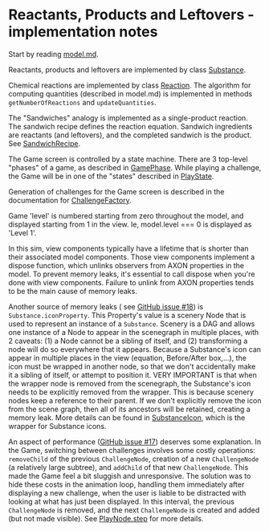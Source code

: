 # Reactants, Products and Leftovers - implementation notes

Start by reading [model.md](https://github.com/phetsims/reactants-products-and-leftovers/blob/main/doc/model.md).

Reactants, products and leftovers are implemented by
class [Substance](https://github.com/phetsims/reactants-products-and-leftovers/blob/main/js/common/model/Substance.js).

Chemical reactions are implemented by
class [Reaction](https://github.com/phetsims/reactants-products-and-leftovers/blob/main/js/common/model/Reaction.js).
The algorithm for computing quantities (described in model.md)
is implemented in methods `getNumberOfReactions` and `updateQuantities`.

The "Sandwiches" analogy is implemented as a single-product reaction. The sandwich recipe defines the reaction equation.
Sandwich ingredients are reactants (and leftovers), and the completed sandwich is the product.
See [SandwichRecipe](https://github.com/phetsims/reactants-products-and-leftovers/blob/main/js/sandwiches/model/SandwichRecipe.js).

The Game screen is controlled by a state machine. There are 3 top-level "phases" of a game, as described in
[GamePhase](https://github.com/phetsims/reactants-products-and-leftovers/blob/main/js/game/model/GamePhase.js). While
playing a challenge, the Game will be in one of the "states" described
in [PlayState](https://github.com/phetsims/reactants-products-and-leftovers/blob/main/js/game/model/PlayState.js).

Generation of challenges for the Game screen is described in the documentation
for [ChallengeFactory](https://github.com/phetsims/reactants-products-and-leftovers/blob/main/js/game/model/ChallengeFactory.js).

Game 'level' is numbered starting from zero throughout the model, and displayed starting from 1 in the view.
Ie, model.level === 0 is displayed as 'Level 1'.

In this sim, view components typically have a lifetime that is shorter than their associated model components.
Those view components implement a dispose function, which unlinks observers from AXON properties in the model.
To prevent memory leaks, it's essential to call dispose when you're done with view components. Failure to unlink
from AXON properties tends to be the main cause of memory leaks.

Another source of memory leaks (
see [GitHub issue #18](https://github.com/phetsims/reactants-products-and-leftovers/issues/18))
is `Substance.iconProperty`. This Property's value is a scenery Node
that is used to represent an instance of a `Substance`. Scenery is a DAG and allows one instance of a Node to
appear in the scenegraph in multiple places, with 2 caveats: (1) a Node cannot be a sibling of itself, and
(2) transforming a node will do so everywhere that it appears. Because a Substance's icon can appear in multiple
places in the view (equation, Before/After box,...), the icon must be wrapped in another node, so that we don't
accidentally make it a sibling of itself, or attempt to position it. VERY IMPORTANT is that when the wrapper node
is removed from the scenegraph, the Substance's icon needs to be explicitly removed from the wrapper. This is
because scenery nodes keep a reference to their parent. If we don't explicitly remove the icon from the scene graph,
then all of its ancestors will be retained, creating a memory leak. More details can be found
in [SubstanceIcon](https://github.com/phetsims/reactants-products-and-leftovers/blob/main/js/common/view/SubstanceIcon.js),
which
is the wrapper for Substance icons.

An aspect of performance ([GitHub issue #17](https://github.com/phetsims/reactants-products-and-leftovers/issues/17))
deserves some explanation. In the Game, switching between challenges involves
some costly operations: `removeChild` of the previous `ChallengeNode`, creation of a new `ChallengeNode` (a relatively
large subtree),
and `addChild` of that new `ChallengeNode`. This made the Game feel a bit sluggish and unresponsive. The solution was
to hide these costs in the animation loop, handling them immediately after displaying a new challenge, when the
user is liable to be distracted with looking at what has just been displayed. In this interval, the previous
`ChallengeNode` is removed, and the next `ChallengeNode` is created and added (but not made visible).
See [PlayNode.step](https://github.com/phetsims/reactants-products-and-leftovers/blob/main/js/game/view/PlayNode.js)
for more details.
